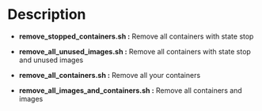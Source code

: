 # Description

- **remove_stopped_containers.sh :** Remove all containers with state stop

- **remove_all_unused_images.sh :** Remove all containers with state stop and unused images

- **remove_all_containers.sh :** Remove all your containers

- **remove_all_images_and_containers.sh :** Remove all containers and images


